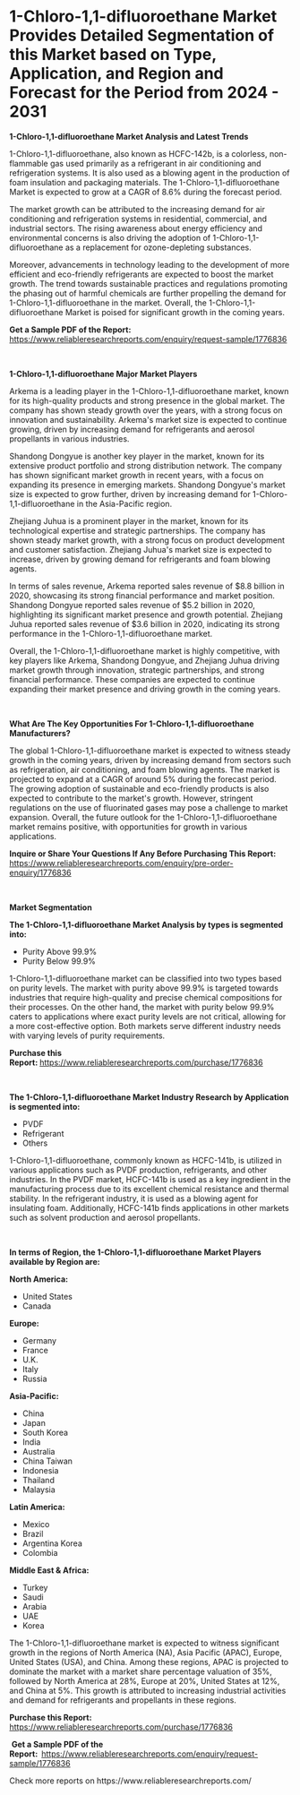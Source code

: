 <p><h1>1-Chloro-1,1-difluoroethane Market Provides Detailed Segmentation of this Market based on Type, Application, and Region and Forecast for the Period from 2024 - 2031</h1></p><p><strong>1-Chloro-1,1-difluoroethane Market Analysis and Latest Trends</strong></p>
<p><p>1-Chloro-1,1-difluoroethane, also known as HCFC-142b, is a colorless, non-flammable gas used primarily as a refrigerant in air conditioning and refrigeration systems. It is also used as a blowing agent in the production of foam insulation and packaging materials. The 1-Chloro-1,1-difluoroethane Market is expected to grow at a CAGR of 8.6% during the forecast period.</p><p>The market growth can be attributed to the increasing demand for air conditioning and refrigeration systems in residential, commercial, and industrial sectors. The rising awareness about energy efficiency and environmental concerns is also driving the adoption of 1-Chloro-1,1-difluoroethane as a replacement for ozone-depleting substances.</p><p>Moreover, advancements in technology leading to the development of more efficient and eco-friendly refrigerants are expected to boost the market growth. The trend towards sustainable practices and regulations promoting the phasing out of harmful chemicals are further propelling the demand for 1-Chloro-1,1-difluoroethane in the market. Overall, the 1-Chloro-1,1-difluoroethane Market is poised for significant growth in the coming years.</p></p>
<p><strong>Get a Sample PDF of the Report:&nbsp;</strong> <a href="https://www.reliableresearchreports.com/enquiry/request-sample/1776836">https://www.reliableresearchreports.com/enquiry/request-sample/1776836</a></p>
<p>&nbsp;</p>
<p><strong>1-Chloro-1,1-difluoroethane Major Market Players</strong></p>
<p><p>Arkema is a leading player in the 1-Chloro-1,1-difluoroethane market, known for its high-quality products and strong presence in the global market. The company has shown steady growth over the years, with a strong focus on innovation and sustainability. Arkema's market size is expected to continue growing, driven by increasing demand for refrigerants and aerosol propellants in various industries.</p><p>Shandong Dongyue is another key player in the market, known for its extensive product portfolio and strong distribution network. The company has shown significant market growth in recent years, with a focus on expanding its presence in emerging markets. Shandong Dongyue's market size is expected to grow further, driven by increasing demand for 1-Chloro-1,1-difluoroethane in the Asia-Pacific region.</p><p>Zhejiang Juhua is a prominent player in the market, known for its technological expertise and strategic partnerships. The company has shown steady market growth, with a strong focus on product development and customer satisfaction. Zhejiang Juhua's market size is expected to increase, driven by growing demand for refrigerants and foam blowing agents.</p><p>In terms of sales revenue, Arkema reported sales revenue of $8.8 billion in 2020, showcasing its strong financial performance and market position. Shandong Dongyue reported sales revenue of $5.2 billion in 2020, highlighting its significant market presence and growth potential. Zhejiang Juhua reported sales revenue of $3.6 billion in 2020, indicating its strong performance in the 1-Chloro-1,1-difluoroethane market.</p><p>Overall, the 1-Chloro-1,1-difluoroethane market is highly competitive, with key players like Arkema, Shandong Dongyue, and Zhejiang Juhua driving market growth through innovation, strategic partnerships, and strong financial performance. These companies are expected to continue expanding their market presence and driving growth in the coming years.</p></p>
<p>&nbsp;</p>
<p><strong>What Are The Key Opportunities For 1-Chloro-1,1-difluoroethane Manufacturers?</strong></p>
<p><p>The global 1-Chloro-1,1-difluoroethane market is expected to witness steady growth in the coming years, driven by increasing demand from sectors such as refrigeration, air conditioning, and foam blowing agents. The market is projected to expand at a CAGR of around 5% during the forecast period. The growing adoption of sustainable and eco-friendly products is also expected to contribute to the market's growth. However, stringent regulations on the use of fluorinated gases may pose a challenge to market expansion. Overall, the future outlook for the 1-Chloro-1,1-difluoroethane market remains positive, with opportunities for growth in various applications.</p></p>
<p><strong>Inquire or Share Your Questions If Any Before Purchasing This Report:</strong> <a href="https://www.reliableresearchreports.com/enquiry/pre-order-enquiry/1776836">https://www.reliableresearchreports.com/enquiry/pre-order-enquiry/1776836</a></p>
<p>&nbsp;</p>
<p><strong>Market Segmentation</strong></p>
<p><strong>The 1-Chloro-1,1-difluoroethane Market Analysis by types is segmented into:</strong></p>
<p><ul><li>Purity Above 99.9%</li><li>Purity Below 99.9%</li></ul></p>
<p><p>1-Chloro-1,1-difluoroethane market can be classified into two types based on purity levels. The market with purity above 99.9% is targeted towards industries that require high-quality and precise chemical compositions for their processes. On the other hand, the market with purity below 99.9% caters to applications where exact purity levels are not critical, allowing for a more cost-effective option. Both markets serve different industry needs with varying levels of purity requirements.</p></p>
<p><strong>Purchase this Report:&nbsp;</strong><a href="https://www.reliableresearchreports.com/purchase/1776836">https://www.reliableresearchreports.com/purchase/1776836</a></p>
<p>&nbsp;</p>
<p><strong>The 1-Chloro-1,1-difluoroethane Market Industry Research by Application is segmented into:</strong></p>
<p><ul><li>PVDF</li><li>Refrigerant</li><li>Others</li></ul></p>
<p><p>1-Chloro-1,1-difluoroethane, commonly known as HCFC-141b, is utilized in various applications such as PVDF production, refrigerants, and other industries. In the PVDF market, HCFC-141b is used as a key ingredient in the manufacturing process due to its excellent chemical resistance and thermal stability. In the refrigerant industry, it is used as a blowing agent for insulating foam. Additionally, HCFC-141b finds applications in other markets such as solvent production and aerosol propellants.</p></p>
<p>&nbsp;</p>
<p><strong>In terms of Region, the 1-Chloro-1,1-difluoroethane Market Players available by Region are:</strong></p>
<p>
    <p> <strong> North America: </strong>
        <ul>
            <li>United States</li>
            <li>Canada</li>
        </ul>
        </p> 
    <p> <strong> Europe: </strong>
        <ul>
            <li>Germany</li>
            <li>France</li>
            <li>U.K.</li>
            <li>Italy</li>
            <li>Russia</li>
        </ul>
        </p> 
    <p> <strong> Asia-Pacific: </strong>
        <ul>
            <li>China</li>
            <li>Japan</li>
            <li>South Korea</li>
            <li>India</li>
            <li>Australia</li>
            <li>China Taiwan</li>
            <li>Indonesia</li>
            <li>Thailand</li>
            <li>Malaysia</li>
        </ul>
        </p> 
    <p> <strong> Latin America: </strong>
        <ul>
            <li>Mexico</li>
            <li>Brazil</li>
            <li>Argentina Korea</li>
            <li>Colombia</li>
        </ul>
        </p> 
    <p> <strong> Middle East & Africa: </strong>
        <ul>
            <li>Turkey</li>
            <li>Saudi</li>
            <li>Arabia</li>
            <li>UAE</li>
            <li>Korea</li>
        </ul>
    </p>
    </p>
<p><p>The 1-Chloro-1,1-difluoroethane market is expected to witness significant growth in the regions of North America (NA), Asia Pacific (APAC), Europe, United States (USA), and China. Among these regions, APAC is projected to dominate the market with a market share percentage valuation of 35%, followed by North America at 28%, Europe at 20%, United States at 12%, and China at 5%. This growth is attributed to increasing industrial activities and demand for refrigerants and propellants in these regions.</p></p>
<p><strong>Purchase this Report: </strong><a href="https://www.reliableresearchreports.com/purchase/1776836">https://www.reliableresearchreports.com/purchase/1776836</a></p>
<p>&nbsp;<strong>Get a Sample PDF of the Report:&nbsp;&nbsp;</strong><a href="https://www.reliableresearchreports.com/enquiry/request-sample/1776836">https://www.reliableresearchreports.com/enquiry/request-sample/1776836</a></p>
<p><strong></strong></p>
<p>Check more reports on https://www.reliableresearchreports.com/</p>